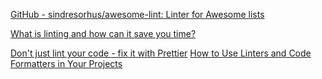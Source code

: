 
[GitHub - sindresorhus/awesome-lint: Linter for Awesome lists](https://github.com/sindresorhus/awesome-lint)

[What is linting and how can it save you time?](https://www.freecodecamp.org/news/what-is-linting-and-how-can-it-save-you-time)

[Don't just lint your code - fix it with Prettier](https://www.freecodecamp.org/news/dont-just-lint-your-code-fix-it-with-prettier)
[How to Use Linters and Code Formatters in Your Projects](https://www.freecodecamp.org/news/using-prettier-and-jslint)
